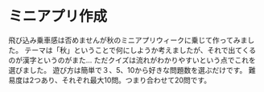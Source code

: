 # ミニアプリ作成

飛び込み乗車感は否めませんが秋のミニアプリウィークに乗じて作ってみました。
テーマは「秋」ということで何にしようか考えましたが、それで出てくるのが漢字というのがまた...
ただクイズは流れがわかりやすいという点でこれを選びました。
遊び方は簡単で３、5、10から好きな問題数を選ぶだけです。
難易度は2つあり、それぞれ最大10問。つまり合わせて20問です。
